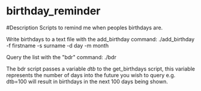 # birthday\_reminder
#Description
Scripts to remind me when peoples birthdays are.

Write birthdays to a text file with the add\_birthday command:
    ./add\_birthday -f firstname -s surname -d day -m month

Query the list with the "bdr" command:
    ./bdr

The bdr script passes a variable _dtb_ to the get\_birthdays script, this variable
represents the number of days into the future you wish to query e.g.
dtb=100 will result in birthdays in the next 100 days being shown.
